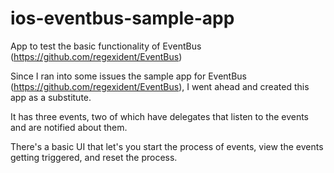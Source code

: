 # ios-eventbus-sample-app
App to test the basic functionality of EventBus (https://github.com/regexident/EventBus)

Since I ran into some issues the sample app for EventBus (https://github.com/regexident/EventBus), I went ahead and created this app as a substitute.

It has three events, two of which have delegates that listen to the events and are notified about them. 

There's a basic UI that let's you start the process of events, view the events getting triggered, and reset the process. 
